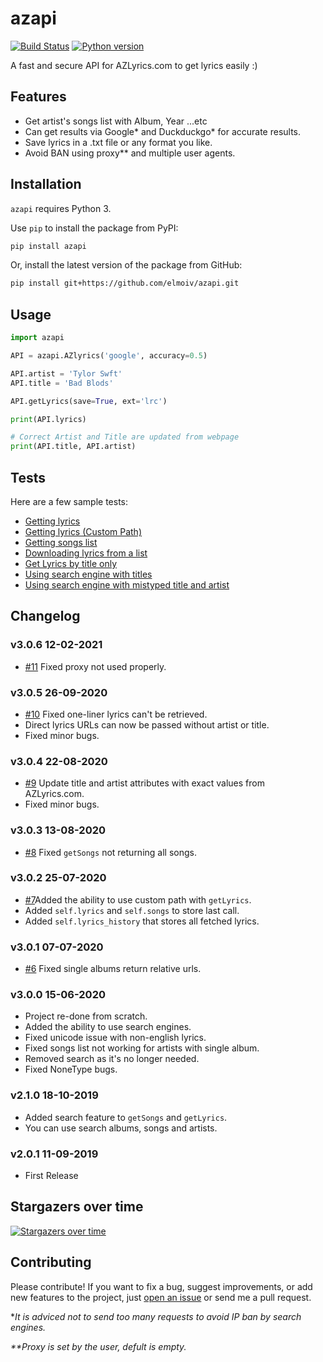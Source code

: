 # azapi

[![Build Status](https://api.travis-ci.org/elmoiv/azapi.svg?branch=master)](https://travis-ci.org/elmoiv/azapi)
[![Python version](https://img.shields.io/badge/python-3.x-brightgreen.svg)](https://pypi.org/project/azapi/)

A fast and secure API for AZLyrics.com to get lyrics easily :)

## Features

- Get artist's songs list with Album, Year ...etc
- Can get results via Google* and Duckduckgo* for accurate results.
- Save lyrics in a .txt file or any format you like.
- Avoid BAN using proxy\*\* and multiple user agents.

## Installation

`azapi` requires Python 3.

Use `pip` to install the package from PyPI:

```bash
pip install azapi
```

Or, install the latest version of the package from GitHub:

```bash
pip install git+https://github.com/elmoiv/azapi.git
```

## Usage

```python
import azapi

API = azapi.AZlyrics('google', accuracy=0.5)

API.artist = 'Tylor Swft'
API.title = 'Bad Blods'

API.getLyrics(save=True, ext='lrc')

print(API.lyrics)

# Correct Artist and Title are updated from webpage
print(API.title, API.artist)
```

## Tests

Here are a few sample tests:

- [Getting lyrics](https://github.com/elmoiv/azapi/tree/master/tests/test1.py)
- [Getting lyrics (Custom Path)](https://github.com/elmoiv/azapi/tree/master/tests/test7.py)
- [Getting songs list](https://github.com/elmoiv/azapi/tree/master/tests/test2.py)
- [Downloading lyrics from a list](https://github.com/elmoiv/azapi/tree/master/tests/test3.py)
- [Get Lyrics by title only](https://github.com/elmoiv/azapi/tree/master/tests/test4.py)
- [Using search engine with titles](https://github.com/elmoiv/azapi/tree/master/tests/test5.py)
- [Using search engine with mistyped title and artist](https://github.com/elmoiv/azapi/tree/master/tests/test6.py)

## Changelog

### v3.0.6 12-02-2021

- [#11](https://github.com/elmoiv/azapi/issues/11) Fixed proxy not used properly.

### v3.0.5 26-09-2020

- [#10](https://github.com/elmoiv/azapi/issues/10) Fixed one-liner lyrics can't be retrieved.
- Direct lyrics URLs can now be passed without artist or title.
- Fixed minor bugs.

### v3.0.4 22-08-2020

- [#9](https://github.com/elmoiv/azapi/issues/9) Update title and artist attributes with exact values from AZLyrics.com.
- Fixed minor bugs.

### v3.0.3 13-08-2020

- [#8](https://github.com/elmoiv/azapi/issues/8) Fixed `getSongs` not returning all songs.

### v3.0.2 25-07-2020

- [#7](https://github.com/elmoiv/azapi/issues/7)Added the ability to use custom path with `getLyrics`.
- Added `self.lyrics` and `self.songs` to store last call.
- Added `self.lyrics_history` that stores all fetched lyrics.

### v3.0.1 07-07-2020

- [#6](https://github.com/elmoiv/azapi/issues/6) Fixed single albums return relative urls.

### v3.0.0 15-06-2020

- Project re-done from scratch.
- Added the ability to use search engines.
- Fixed unicode issue with non-english lyrics.
- Fixed songs list not working for artists with single album.
- Removed search as it's no longer needed.
- Fixed NoneType bugs.

### v2.1.0 18-10-2019

- Added search feature to `getSongs` and `getLyrics`.
- You can use search albums, songs and artists.

### v2.0.1 11-09-2019

- First Release

## Stargazers over time

[![Stargazers over time](https://starchart.cc/elmoiv/azapi.svg)](https://starchart.cc/elmoiv/azapi)

## Contributing

Please contribute! If you want to fix a bug, suggest improvements, or add new features to the project, just [open an issue](https://github.com/elmoiv/azapi/issues) or send me a pull request.

\*_It is adviced not to send too many requests to avoid IP ban by search engines._

_\*\*Proxy is set by the user, defult is empty._
